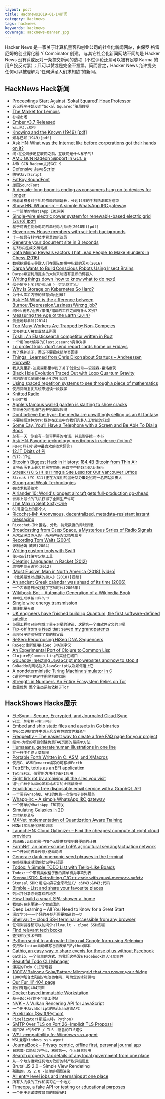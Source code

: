 ```yaml
---
layout: post
title: Hacknews2019-01-14新闻
category: Hacknews
tags: hacknews
keywords: hacknews
coverage: hacknews-banner.jpg
---
```


Hacker News 是一家关于计算机黑客和创业公司的社会化新闻网站，由保罗·格雷厄姆的创业孵化器 Y Combinator 创建。
与其它社会化新闻网站不同的是 Hacker News 没有踩或反对一条提交新闻的选项（不过评论还是可以被有足够 Karma 的用户投反对票）；只可以赞或是完全不投票。简而言之，Hacker News 允许提交任何可以被理解为“任何满足人们求知欲”的新闻。

## HackNews Hack新闻


- [Proceedings Start Against ‘Sokal Squared’ Hoax Professor](https://www.chronicle.com/article/Proceedings-Start-Against/245431)
- `诉讼程序开始反对“Sokal Squared”骗局教授`
- [The Market for Lemons](https://en.wikipedia.org/wiki/The_Market_for_Lemons)
- `柠檬市场`
- [Ember v3.7 Released](https://emberjs.com/blog/2019/01/07/ember-3-7.html)
- `安贝v3.7发布`
- [Knowing and the Known (1949) [pdf]](https://www.aier.org/sites/default/files/Files/WYSIWYG/page/31/KnowingKnownFullText.pdf)
- `知与已知(1949)[pdf]`
- [Ask HN: What was the Internet like before corporations got their hands on it?](item?id=18897109)
- `问:在公司涉足互联网之前，互联网是什么样子的?`
- [AMD GCN Radeon Support in GCC 9](https://gcc.gnu.org/ml/gcc-patches/2019-01/msg00680.html)
- `AMD GCN Radeon支持GCC 9`
- [Defensive JavaScript](https://www.javascriptjanuary.com/blog/defensive-javascript)
- `防守JavaScript`
- [FatBoy SoundFont](https://fatboy.site/)
- `原因SoundFont`
- [A decade-long boom is ending as consumers hang on to devices for longer](https://www.economist.com/business/2019/01/12/apple-succumbs-to-the-smartphone-malaise)
- `随着消费者对手机的依赖时间延长，长达10年的手机热潮即将结束`
- [Show HN: Whapp-irc – A simple WhatsApp IRC gateway](https://github.com/lieuwex/whapp-irc)
- `一个简单的WhatsApp IRC网关`
- [Single-wire electric power system for renewable-based electric grid (2018) [pdf]](http://ptp.irb.hr/upload/mape/solari/07_Dmitry_S_Strebkov_SINGLE-WIRE_ELECTRIC_POWER_SYSTEM_FOR_RE.pdf)
- `基于可再生能源电网的单线电力系统(2018年)[pdf]`
- [Eleven new House members with sci-tech backgrounds](https://www.nytimes.com/2019/01/13/us/politics/scientists-congress.html)
- `十一位具有科学技术背景的新议员`
- [Generate your document site in 3 seconds](https://fine.sh/)
- `在3秒内生成文档站点`
- [Data Mining Reveals Factors That Lead People To Make Blunders in Chess (2016)](https://www.technologyreview.com/s/601774/data-mining-reveals-the-crucial-factors-that-determine-when-people-make-blunders/)
- `数据挖掘揭示导致人们在国际象棋中犯错的因素(2016)`
- [Darpa Wants to Build Conscious Robots Using Insect Brains](https://futurism.com/darpa-wants-conscious-robots-insect-brains/)
- `Darpa希望利用昆虫的大脑来制造有意识的机器人`
- [Writing things down (how to know what to do next)](https://blog.manythingsblue.com/2019-01/writing-things-down/)
- `把事情写下来(如何知道下一步该做什么)`
- [Why Is Storage on Kubernetes So Hard?](https://softwareengineeringdaily.com/2019/01/11/why-is-storage-on-kubernetes-is-so-hard/)
- `为什么库柏内特的储存如此困难?`
- [Ask HN: What is the difference between Burnout/Depression/Laziness/Wrong job?](item?id=18895876)
- `问HN:倦怠/沮丧/懒惰/错误的工作之间有什么区别?`
- [Measuring the Age of the Earth (2014)](https://whatisnuclear.com/geology.html)
- `测量地球年龄(2014)`
- [Too Many Workers Are Trapped by Non-Competes](https://www.bloomberg.com/opinion/articles/2018-11-12/non-compete-clauses-trap-too-many-american-workers)
- `太多的工人被竞业禁止所困`
- [Toshi: An Elasticsearch competitor written in Rust](https://github.com/toshi-search/Toshi)
- `一个用Rust编写的Elasticsearch竞争对手`
- [To protect kids, don’t send report cards home on Fridays](http://news.ufl.edu/articles/2018/12/to-protect-kids-dont-send-report-cards-home-on-fridays.php)
- `为了保护孩子，周五不要把成绩单寄回家`
- [Things I Learned from Chris Dixon about Startups – Andreessen Horowitz](https://a16z.com/2015/01/18/12-things-learned-from-chris-dixon-about-startups/)
- `我从克里斯·迪克森那里学到了关于创业公司——安德森·霍洛维茨`
- [Black Hole Evolution Traced Out with Loop Quantum Gravity](https://physics.aps.org/articles/v11/127)
- `黑洞的演化是由环量子引力引起的`
- [Using spaced repetition systems to see through a piece of mathematics](http://cognitivemedium.com/srs-mathematics)
- `使用间隔重复系统来通读一段数学`
- [Knitted Radio](http://www.ireneposch.net/the-knitted-radio/)
- `针织广播`
- [Apple&#39;s famous walled garden is starting to show cracks](https://www.cnbc.com/2019/01/09/apple-walled-garden-starting-to-show-cracks.html)
- `苹果著名的围墙花园开始出现裂缝`
- [Dont believe the hype: the media are unwittingly selling us an AI fantasy](https://www.theguardian.com/commentisfree/2019/jan/13/dont-believe-the-hype-media-are-selling-us-an-ai-fantasy)
- `不要相信这种炒作:媒体在无意中向我们兜售人工智能的幻想`
- [Some Day, You’ll Have a Telephone with a Screen and Be Able To Dial a Book](https://quoteinvestigator.com/2019/01/09/ebook/)
- `总有一天，你会有一部带屏幕的电话，并且能够拨一本书`
- [Ask HN: Favorite technology predictions in science fiction?](item?id=18898502)
- `问HN:科幻小说中最喜欢的技术预言?`
- [12.1T Digits of Pi](http://www.numberworld.org/misc_runs/pi-12t/)
- `的12.1T位`
- [Bitcoin’s Biggest Hack in History: 184.4B Bitcoin from Thin Air](https://hackernoon.com/bitcoins-biggest-hack-in-history-184-4-ded46310d4ef)
- `比特币历史上最大的黑客攻击:来自空中的1844亿比特币`
- [Streak (YC S11) Is Hiring a Site Lead for Our Vancouver Office](https://www.streak.com/careers/vancouver-site-lead)
- `Streak (YC S11)正在为我们的温哥华办事处招聘一名网站负责人`
- [Strong and Weak Technologies](http://cdixon.org/2019/01/08/strong-and-weak-technologies/)
- `强技术和弱技术`
- [Airlander 10: World&#39;s longest aircraft gets full-production go-ahead](https://www.bbc.com/news/uk-england-beds-bucks-herts-46810151)
- `世界上最长的飞机获得了全面生产许可`
- [The Man in Seat Sixty-One](https://www.seat61.com/)
- `61号座位上的那个人`
- [Ricochet-IM: Anonymous, decentralized, metadata-resistant instant messaging](https://github.com/ricochet-im)
- `Ricochet-IM:匿名、分散、抗元数据的即时消息`
- [Broadcasting from Deep Space, a Mysterious Series of Radio Signals](https://www.nytimes.com/2019/01/10/science/radio-bursts-universe-astronomy.html)
- `从太空深处传来的一系列神秘的无线电信号`
- [Recording Tom Waits (2004)](https://www.soundonsound.com/people/bones-howe-tom-waits#para4)
- `录制汤姆·威茨(2004)`
- [Writing custom tools with Swift](https://paul-samuels.com/blog/2019/01/12/writing-custom-tools-with-swift/)
- `使用Swift编写定制工具`
- [Creating Languages in Racket (2012)](https://cacm.acm.org/magazines/2012/1/144809-creating-languages-in-racket/fulltext)
- `球拍中创造语言(2012)`
- [&#39;Most Elusive&#39; Man in North America (2018) [video]](https://www.youtube.com/watch?v=QcJoW9Lwzs0)
- `《北美最难以捉摸的男人》(2018)[视频]`
- [An ancient Greek calendar was ahead of its time (2006)](https://www.smithsonianmag.com/science-nature/old-world-high-tech-141284744/)
- `一个古希腊日历超越了它的时代(2006年)`
- [Wikibook-Bot – Automatic Generation of a Wikipedia Book](http://arxiv.org/abs/1812.10937v1)
- `自动生成维基百科的书`
- [Single wire energy transmission](https://www.researchgate.net/publication/265403756_SINGLE-WIRE_ELECTRIC_POWER_SYSTEM_FOR_RENEWABLE-BASED_ELECTRIC_GRID)
- `单线能量传输`
- [UK engineers have finished building Quantum, the first software-defined satelite](https://www.bbc.com/news/science-environment-46825269)
- `英国工程师已经完成了量子卫星的建造，这是第一个由软件定义的卫星`
- [Tip-off from a Nazi that saved my grandparents](https://www.bbc.com/news/stories-45919900)
- `纳粹分子的密报救了我的祖父母`
- [ReSeq: Repurposing HiSeq DNA Sequencers](https://reseq.hackteria.org/)
- `ReSeq:重新使用HiSeq DNA测序仪`
- [An Experimental Port of Clojure to Common Lisp](https://github.com/joinr/clclojure)
- `Clojure到Common Lisp的实验性端口`
- [GoDaddy injecting JavaScript into websites and how to stop it](https://www.igorkromin.net/index.php/2019/01/13/godaddy-is-sneakily-injecting-javascript-into-your-website-and-how-to-stop-it/)
- `GoDaddy向网站注入JavaScript以及如何阻止它`
- [A nondeterministic Turing Machine simulator in C](https://github.com/0novanta/nondeterministic-turing-machine-simulator)
- `C语言中的不确定性图灵机模拟器`
- [Strength in Numbers: An Entire Ecosystem Relies on Tor](https://blog.torproject.org/strength-numbers-entire-ecosystem-relies-tor)
- `数量优势:整个生态系统依赖于Tor`


## HackShows Hacks展示

- [ EteSync – Secure, Encrypted, and Journaled Cloud Sync](https://www.etesync.com/)
- `安全、加密和日志云同步`
- [ Embed and ship static files and assets in Go binaries](https://github.com/knadh/stuffbin)
- `在Go二进制文件中嵌入和发布静态文件和资产`
- [ Frequently – The easiest way to create a free FAQ page for your project](https://frequently.io/)
- `经常-为您的项目创建免费FAQ页面的最简单方法`
- [ Humaaans, generate human illustrations in one line](https://github.com/jktzes/humaaans)
- `在一行中生成人类插图`
- [ Portable Forth Written in C, ASM, and XMacros](https://github.com/elcritch/forthwith)
- `使用C、ASM和xmacro编写的可移植Forth`
- [ TetrEFIs, tetris as an EFI application](https://github.com/tsani/tetrefis)
- `TetrEFIs，俄罗斯方块作为EFI应用`
- [ Fight link rot by archiving all the sites you visit](https://github.com/pirate/ArchiveBox)
- `通过归档您访问的所有站点来防止链接腐烂`
- [ Emaildrop – a free disposable email service with a GraphQL API](https://www.emaildrop.io)
- `一个带有GraphQL API的免费一次性电子邮件服务`
- [ Whapp-irc – A simple WhatsApp IRC gateway](https://github.com/lieuwex/whapp-irc)
- `一个简单的WhatsApp IRC网关`
- [ Simulating Galaxies in 2D](https://www.youtube.com/watch?v=YiAiEWqxLWg)
- `二维模拟星系`
- [ MXNet Implementation of Quantization Aware Training](https://github.com/Ldpe2G/DeepLearningForFun/tree/master/Mxnet-Scala/TrainQuantization)
- `MXNet实现量化感知训练`
- [Launch HN: Cloud Optimizer – Find the cheapest compute at eight cloud providers](https://cloudoptimizer.io)
- `启动HN:云优化器-在8个云提供商找到最便宜的计算`
- [ FarmNet, an open-source LoRA agricultural sensing/actuation network](https://framagit.org/Gabe/farmnet)
- `一个开源的农业传感/驱动网络`
- [ Generate dank mnemonic seed phrases in the terminal](https://github.com/sindresorhus/doge-seed-cli)
- `在终端生成潮湿的助记种子短语`
- [ Todox: A Simple TODO List with Trello-Like Boards](https://todox.app/)
- `Todox:一个带有类似格子板的简单待办事项列表`
- [ Stensal SDK: Retrofitting C/C&#43;&#43; code with quasi-memory-safety](https://stensal.com)
- `Stensal SDK:用准内存安全来改进C/ c&#43;&#43;代码`
- [ Bimble – List and share your favourite places](https://www.bimblehq.com)
- `列出并分享你最喜欢的地方`
- [ How I build a smart SPA-shower at home](https://made2591.github.io/posts/smart-spa-shower)
- `我如何在家里建一个智能温泉`
- [ Deep Learning – All You Need to Know for a Great Start](https://github.com/osforscience/deep-learning-ocean)
- `深度学习——一个好的开始所需要知道的一切`
- [ Shellvault – cloud SSH terminal accessible from any browser](https://www.shellvault.io/?pw_campaign=hnjan10)
- `任何浏览器都可以访问Shellvault - cloud SSH终端`
- [ Find relevant tech books](http://devrules.tech/)
- `查找相关技术书籍`
- [ Python script to automate filling out Google form using Selenium](https://github.com/vedipen/AutomateGoogleForm)
- `使用Selenium自动填写谷歌表单的Python脚本`
- [ Gathio, an easy way to share events for those of us without Facebook](http://gath.io)
- `Gathio，一个简单的方式，为我们这些没有Facebook的人分享事件`
- [ Beautiful Todo CLI Manager](https://github.com/darrikonn/td-cli)
- `漂亮的Todo CLI管理器`
- [ 1800W Balcony Solar/Battery Microgrid that can power your fridge](https://sunboxlabs.com/solar-xantrex-kit-apartment/)
- `1800W阳台太阳能/电池微电网，可为您的冰箱供电`
- [ Our Fun lil&#39; 404 page](https://www.gitkraken.com/404)
- `我们有趣的404页面`
- [ Docker based immutable Workstation](https://github.com/mikadosoftware/workstation)
- `基于Docker的不可变工作站`
- [ NVK – A Vulkan Rendering API for JavaScript](https://github.com/maierfelix/nvk)
- `一个用于JavaScript的Vulkan渲染API`
- [ Pixelizator (Swift/Python)](https://github.com/gsurma/pixelizator)
- `Pixelizator(斯威夫特/ Python)`
- [ SMTP Over TLS on Port 26 – Implicit TLS Proposal](https://medium.com/@Viruthagiri/smtp-over-tls-on-port-26-efc67e8a99ce)
- `端口26上的SMTP / TLS -隐含的TLS建议`
- [ WSL compatibility for Windows ssh-agent](https://github.com/reynoldsbd/wsl-agent-bridge)
- `WSL兼容Windows ssh-agent`
- [ JournalBook – Privacy centric, offline first, personal journal app](https://journalbook.co.uk)
- `日志簿-以隐私为中心，离线第一，个人日志应用`
- [ Search property tax details of any local government from one place](https://localgov.fyi/services/pay-property-taxes/)
- `从一个地方搜索任何地方政府的财产税详细信息`
- [ Brutal.JS 2.0 – Simple View Rendering](https://github.com/crislin2046/brutal.js)
- `残酷的。JS 2.0 -简单的视图渲染`
- [ All entry level jobs and internships at one place](http://www.entryleveljobs.me)
- `所有入门级的工作和实习在一个地方`
- [ Timeops, a fake API for testing or educational purposes](https://timeops.io)
- `一个用于测试或教育目的的假API`


